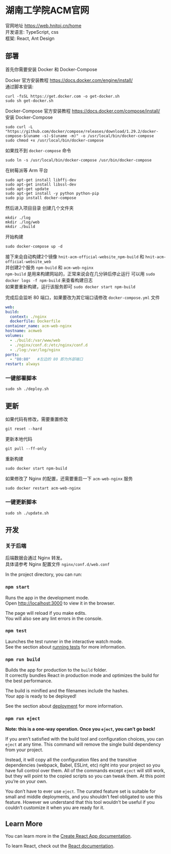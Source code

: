 # 湖南工学院ACM官网

官网地址 <https://web.hnitoj.cn/home>  
开发语言: TypeScript, css  
框架: React, Ant Design

## 部署

首先你需要安装 Docker 和 Docker-Compose

Docker 官方安装教程 <https://docs.docker.com/engine/install/>  
通过脚本安装:
```shell
curl -fsSL https://get.docker.com -o get-docker.sh
sudo sh get-docker.sh
```
Docker-Compose 官方安装教程 <https://docs.docker.com/compose/install/>  
安装 Docker-Compose

````shell
sudo curl -L "https://github.com/docker/compose/releases/download/1.29.2/docker-compose-$(uname -s)-$(uname -m)" -o /usr/local/bin/docker-compose
sudo chmod +x /usr/local/bin/docker-compose
````

如果找不到 `docker-compose` 命令

```shell
sudo ln -s /usr/local/bin/docker-compose /usr/bin/docker-compose
```

在树莓派等 Arm 平台

````shell
sudo apt-get install libffi-dev
sudo apt-get install libssl-dev
sudo apt-get update
sudo apt-get install -y python python-pip
sudo pip install docker-compose
````

然后进入项目目录
创建几个文件夹

```shell
mkdir ./log
mkdir ./log/web
mkdir ./build
```

开始构建

```shell
sudo docker-compose up -d
```

接下来会自动构建2个镜像 `hnit-acm-official-website_npm-build` 和 `hnit-acm-official-website_web`  
并创建2个服务 `npm-build` 和 `acm-web-nginx`  
`npm-build` 是用来构建网站的，正常来说会在几分钟后停止运行
可以用 `sudo docker logs -f npm-build` 来查看构建日志  
如果要重新构建，运行该服务即可 `sudo docker start npm-build`

完成后会监听 80 端口，如果要改为其它端口请修改 `docker-compose.yml` 文件
```yaml
web:
build:
  context: ./nginx
  dockerfile: Dockerfile
container_name: acm-web-nginx
hostname: acmweb
volumes:
  - ./build:/var/www/web
  - ./nginx/conf.d:/etc/nginx/conf.d
  - ./log:/var/log/nginx
ports:
  - "80:80"   #左边的 80 即为外部端口
restart: always
```

### 一键部署脚本
```shell
sudo sh ./deploy.sh
```

## 更新

如果代码有修改，需要重置修改
```shell
git reset --hard
```

更新本地代码
```shell
git pull --ff-only
```

重新构建

```shell
sudo docker start npm-build
```

如果修改了 Nginx 的配置，还需要重启一下 `acm-web-nginx` 服务

```shell
sudo docker restart acm-web-nginx
```

### 一键更新脚本
```shell
sudo sh ./update.sh
```

## 开发

### 关于后端

后端数据会通过 Nginx 转发。  
具体请参考 Nginx 配置文件 `nginx/conf.d/web.conf`

In the project directory, you can run:

### `npm start`

Runs the app in the development mode.\
Open [http://localhost:3000](http://localhost:3000) to view it in the browser.

The page will reload if you make edits.\
You will also see any lint errors in the console.

### `npm test`

Launches the test runner in the interactive watch mode.\
See the section about [running tests](https://facebook.github.io/create-react-app/docs/running-tests) for more information.

### `npm run build`

Builds the app for production to the `build` folder.\
It correctly bundles React in production mode and optimizes the build for the best performance.

The build is minified and the filenames include the hashes.\
Your app is ready to be deployed!

See the section about [deployment](https://facebook.github.io/create-react-app/docs/deployment) for more information.

### `npm run eject`

**Note: this is a one-way operation. Once you `eject`, you can’t go back!**

If you aren’t satisfied with the build tool and configuration choices, you can `eject` at any time. This command will remove the single build dependency from your project.

Instead, it will copy all the configuration files and the transitive dependencies (webpack, Babel, ESLint, etc) right into your project so you have full control over them. All of the commands except `eject` will still work, but they will point to the copied scripts so you can tweak them. At this point you’re on your own.

You don’t have to ever use `eject`. The curated feature set is suitable for small and middle deployments, and you shouldn’t feel obligated to use this feature. However we understand that this tool wouldn’t be useful if you couldn’t customize it when you are ready for it.

## Learn More

You can learn more in the [Create React App documentation](https://facebook.github.io/create-react-app/docs/getting-started).

To learn React, check out the [React documentation](https://reactjs.org/).
